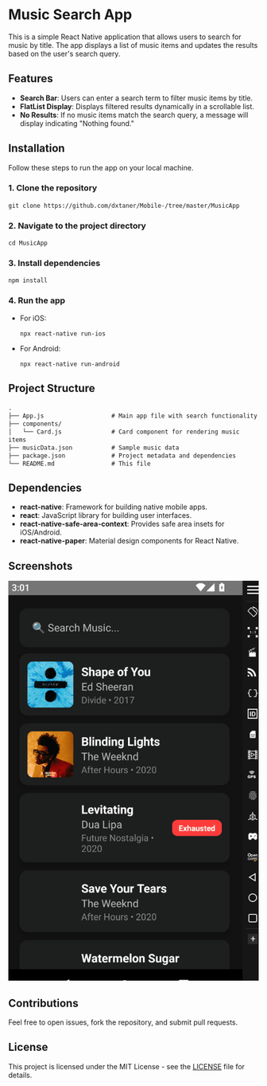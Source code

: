# Music Search App

This is a simple React Native application that allows users to search for music by title. The app displays a list of music items and updates the results based on the user's search query.

## Features

- **Search Bar**: Users can enter a search term to filter music items by title.
- **FlatList Display**: Displays filtered results dynamically in a scrollable list.
- **No Results**: If no music items match the search query, a message will display indicating "Nothing found."

## Installation

Follow these steps to run the app on your local machine.

### 1\. Clone the repository

    git clone https://github.com/dxtaner/Mobile-/tree/master/MusicApp

### 2\. Navigate to the project directory

    cd MusicApp

### 3\. Install dependencies

    npm install

### 4\. Run the app

- For iOS:

      npx react-native run-ios

- For Android:

      npx react-native run-android

## Project Structure

    .
    ├── App.js                   # Main app file with search functionality
    ├── components/
    │   └── Card.js              # Card component for rendering music items
    ├── musicData.json           # Sample music data
    ├── package.json             # Project metadata and dependencies
    └── README.md                # This file

## Dependencies

- **react-native**: Framework for building native mobile apps.
- **react**: JavaScript library for building user interfaces.
- **react-native-safe-area-context**: Provides safe area insets for iOS/Android.
- **react-native-paper**: Material design components for React Native.

## Screenshots

![News App Demo](https://github.com/dxtaner/Mobile-/blob/master/ReactNative/MusicApp/musicapp.gif)

## Contributions

Feel free to open issues, fork the repository, and submit pull requests.

## License

This project is licensed under the MIT License - see the [LICENSE](LICENSE) file for details.
